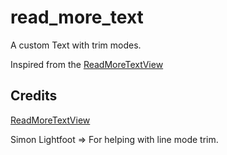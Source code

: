 # read_more_text

A custom Text with trim modes.

Inspired from the [ReadMoreTextView](https://github.com/bravoborja/ReadMoreTextView)

## Credits

[ReadMoreTextView](https://github.com/bravoborja/ReadMoreTextView)

Simon Lightfoot => For helping with line mode trim.

